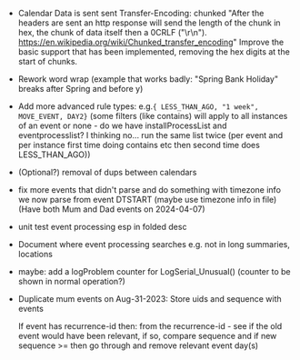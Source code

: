* Calendar Data is sent sent Transfer-Encoding: chunked
     "After the headers are sent an http response will send the length of the chunk in hex, the chunk of data itself then a 0CRLF ("\r\n").
      https://en.wikipedia.org/wiki/Chunked_transfer_encoding"
  Improve the basic support that has been implemented, removing the hex digits at the start of chunks.

* Rework word wrap (example that works badly: "Spring Bank Holiday" breaks after Spring and before y)

* Add more advanced rule types:
             e.g.`{ LESS_THAN_AGO, "1 week", MOVE_EVENT, DAY2}`
      (some filters (like contains) will apply to all instances of an event or none -
         do we have installProcessList and eventprocesslist? I thinking no... run the same list twice
         (per event and per instance first time doing contains etc then second time does LESS_THAN_AGO))

* (Optional?) removal of dups between calendars

* fix more events that didn't parse and do something with timezone info we now parse from event DTSTART (maybe use timezone info in file)
       (Have both Mum and Dad events on 2024-04-07)

* unit test event processing esp in folded desc

* Document where event processing searches e.g. not in long summaries, locations

* maybe: add a logProblem counter for LogSerial_Unusual() (counter to be shown in normal operation?)


* Duplicate mum events on Aug-31-2023:
     Store uids and sequence with events

     If event has recurrence-id then:
         from the recurrence-id - see if the old event would have been relevant,
            if so, compare sequence and if new sequence >= then  go through and remove relevant event day(s)